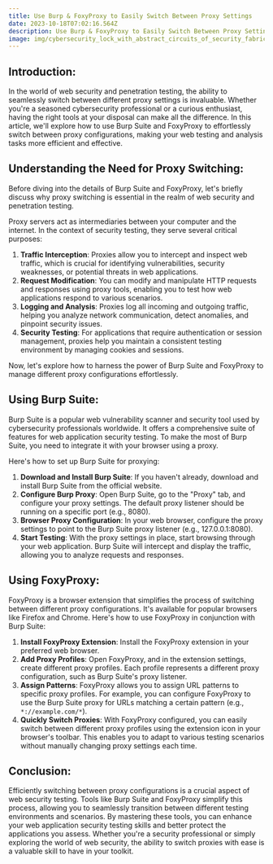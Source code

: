 ```yaml
---
title: Use Burp & FoxyProxy to Easily Switch Between Proxy Settings
date: 2023-10-18T07:02:16.564Z
description: Use Burp & FoxyProxy to Easily Switch Between Proxy Settings
image: img/cybersecurity_lock_with_abstract_circuits_of_security_fabric_by_phive2015_gettyimages-614137876_2400x1600-100842365-large.jpg
---
```

## Introduction:

In the world of web security and penetration testing, the ability to seamlessly switch between different proxy settings is invaluable. Whether you're a seasoned cybersecurity professional or a curious enthusiast, having the right tools at your disposal can make all the difference. In this article, we'll explore how to use Burp Suite and FoxyProxy to effortlessly switch between proxy configurations, making your web testing and analysis tasks more efficient and effective.

## Understanding the Need for Proxy Switching:

Before diving into the details of Burp Suite and FoxyProxy, let's briefly discuss why proxy switching is essential in the realm of web security and penetration testing.

Proxy servers act as intermediaries between your computer and the internet. In the context of security testing, they serve several critical purposes:

1. **Traffic Interception**: Proxies allow you to intercept and inspect web traffic, which is crucial for identifying vulnerabilities, security weaknesses, or potential threats in web applications.
2. **Request Modification**: You can modify and manipulate HTTP requests and responses using proxy tools, enabling you to test how web applications respond to various scenarios.
3. **Logging and Analysis**: Proxies log all incoming and outgoing traffic, helping you analyze network communication, detect anomalies, and pinpoint security issues.
4. **Security Testing**: For applications that require authentication or session management, proxies help you maintain a consistent testing environment by managing cookies and sessions.

Now, let's explore how to harness the power of Burp Suite and FoxyProxy to manage different proxy configurations effortlessly.

## Using Burp Suite:

Burp Suite is a popular web vulnerability scanner and security tool used by cybersecurity professionals worldwide. It offers a comprehensive suite of features for web application security testing. To make the most of Burp Suite, you need to integrate it with your browser using a proxy.

Here's how to set up Burp Suite for proxying:

1. **Download and Install Burp Suite**: If you haven't already, download and install Burp Suite from the official website.
2. **Configure Burp Proxy**: Open Burp Suite, go to the "Proxy" tab, and configure your proxy settings. The default proxy listener should be running on a specific port (e.g., 8080).
3. **Browser Proxy Configuration**: In your web browser, configure the proxy settings to point to the Burp Suite proxy listener (e.g., 127.0.0.1:8080).
4. **Start Testing**: With the proxy settings in place, start browsing through your web application. Burp Suite will intercept and display the traffic, allowing you to analyze requests and responses.

## Using FoxyProxy:

FoxyProxy is a browser extension that simplifies the process of switching between different proxy configurations. It's available for popular browsers like Firefox and Chrome. Here's how to use FoxyProxy in conjunction with Burp Suite:

1. **Install FoxyProxy Extension**: Install the FoxyProxy extension in your preferred web browser.
2. **Add Proxy Profiles**: Open FoxyProxy, and in the extension settings, create different proxy profiles. Each profile represents a different proxy configuration, such as Burp Suite's proxy listener.
3. **Assign Patterns**: FoxyProxy allows you to assign URL patterns to specific proxy profiles. For example, you can configure FoxyProxy to use the Burp Suite proxy for URLs matching a certain pattern (e.g., `*://example.com/*`).
4. **Quickly Switch Proxies**: With FoxyProxy configured, you can easily switch between different proxy profiles using the extension icon in your browser's toolbar. This enables you to adapt to various testing scenarios without manually changing proxy settings each time.

## Conclusion:

Efficiently switching between proxy configurations is a crucial aspect of web security testing. Tools like Burp Suite and FoxyProxy simplify this process, allowing you to seamlessly transition between different testing environments and scenarios. By mastering these tools, you can enhance your web application security testing skills and better protect the applications you assess. Whether you're a security professional or simply exploring the world of web security, the ability to switch proxies with ease is a valuable skill to have in your toolkit.